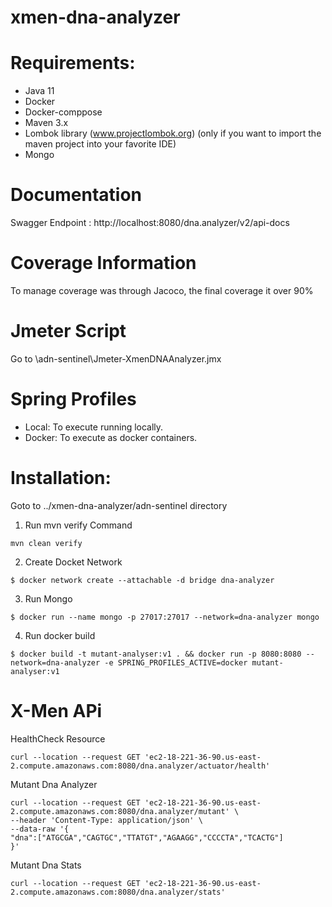 # xmen-dna-analyzer


# Requirements:

- Java 11
- Docker
- Docker-comppose
- Maven 3.x
- Lombok library (www.projectlombok.org) (only if you want to import the maven project into your favorite IDE)
- Mongo
# Documentation
  Swagger Endpoint : http://localhost:8080/dna.analyzer/v2/api-docs
# Coverage Information
  To manage coverage was through Jacoco, the final coverage it over 90%
  
# Jmeter Script
  Go to \adn-sentinel\Jmeter-XmenDNAAnalyzer.jmx
  
# Spring Profiles
- Local: To execute running locally.
- Docker: To execute as docker containers.

# Installation:

Goto to ../xmen-dna-analyzer/adn-sentinel directory

1. Run mvn verify Command
```
mvn clean verify 
```
2. Create Docket Network
```
$ docker network create --attachable -d bridge dna-analyzer
```
3. Run Mongo
```
$ docker run --name mongo -p 27017:27017 --network=dna-analyzer mongo
```
4. Run docker build

```
$ docker build -t mutant-analyser:v1 . && docker run -p 8080:8080 --network=dna-analyzer -e SPRING_PROFILES_ACTIVE=docker mutant-analyser:v1
```


# X-Men APi 

HealthCheck Resource

```
curl --location --request GET 'ec2-18-221-36-90.us-east-2.compute.amazonaws.com:8080/dna.analyzer/actuator/health'
```

Mutant Dna Analyzer

```
curl --location --request GET 'ec2-18-221-36-90.us-east-2.compute.amazonaws.com:8080/dna.analyzer/mutant' \
--header 'Content-Type: application/json' \
--data-raw '{
"dna":["ATGCGA","CAGTGC","TTATGT","AGAAGG","CCCCTA","TCACTG"]
}'
```

Mutant Dna Stats
```
curl --location --request GET 'ec2-18-221-36-90.us-east-2.compute.amazonaws.com:8080/dna.analyzer/stats'
```

